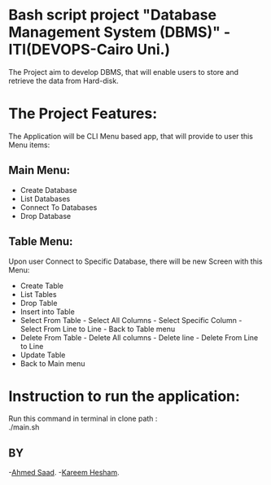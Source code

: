 # Bash script project "Database Management System (DBMS)" -ITI(DEVOPS-Cairo Uni.)
The Project aim to develop DBMS, that will enable users to store and retrieve the data from Hard-disk.

# The Project Features:
The Application will be CLI Menu based app, that will provide to user this Menu items:

## Main Menu:
- Create Database
- List Databases
- Connect To Databases
- Drop Database

## Table Menu:
Upon user Connect to Specific Database, there will be new Screen with this Menu:
- Create Table 
- List Tables
- Drop Table
- Insert into Table
- Select From Table
                - Select All Columns
                - Select Specific Column
                - Select From Line to Line
                - Back to Table menu
- Delete From Table
                - Delete All columns
                - Delete line 
                - Delete From Line to Line
- Update Table
- Back to Main menu

# Instruction to run the application:
Run this command in terminal in clone path :
<br>
./main.sh

## BY
-[Ahmed Saad](https://github.com/ahmedsaadx/).
-[Kareem Hesham](https://github.com/KareemHesham1997/).
